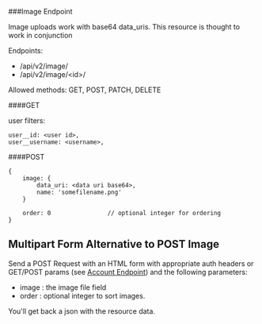 ###Image Endpoint

Image uploads work with base64 data_uris. This resource is thought to work in conjunction

Endpoints:
* /api/v2/image/
* /api/v2/image/\<id\>/

Allowed methods: GET, POST, PATCH, DELETE

####GET

user filters:

	user__id: <user id>,
	user__username: <username>,


####POST

	{
		image: {
    		data_uri: <data uri base64>,
    		name: 'somefilename.png'
    	}

    	order: 0 				// optional integer for ordering
	}

## Multipart Form Alternative to POST Image

Send a POST Request with an HTML form with appropriate auth headers or GET/POST params (see [Account Endpoint](AccountApi.md)) and the following parameters:

* image : the image file field
* order : optional integer to sort images.

You'll get back a json with the resource data.
